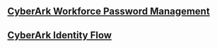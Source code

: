 ## [CyberArk Workforce Password Management](Workforce_Password_Management.md)

## [CyberArk Identity Flow](Identity_Flow.md)
